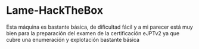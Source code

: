 # Lame-HackTheBox
Esta máquina es bastante básica, de dificultad fácil y a mi parecer está muy bien para la preparación del examen de la certificación eJPTv2 ya que cubre una enumeración y explotación bastante básica
